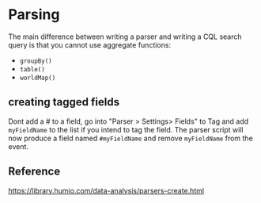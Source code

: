 # Parsing

The main difference between writing a parser and writing a CQL search query is that you cannot use aggregate functions:
* `groupBy()`
* `table()`
* `worldMap()`

## creating tagged fields

Dont add a # to a field, go into "Parser > Settings> Fields" to Tag and add `myFieldName` to the list if you intend to tag the field. The parser script will now produce a field named `#myFieldName` and remove `myFieldName` from the event.

## Reference

https://library.humio.com/data-analysis/parsers-create.html